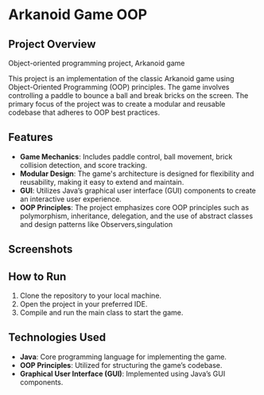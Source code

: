 # Arkanoid Game OOP

## Project Overview

Object-oriented programming project, Arkanoid game  

This project is an implementation of the classic Arkanoid game using Object-Oriented Programming (OOP) principles. The game involves controlling a paddle to bounce a ball and break bricks on the screen. The primary focus of the project was to create a modular and reusable codebase that adheres to OOP best practices.

## Features
- **Game Mechanics**: Includes paddle control, ball movement, brick collision detection, and score tracking.
- **Modular Design**: The game's architecture is designed for flexibility and reusability, making it easy to extend and maintain.
- **GUI**: Utilizes Java’s graphical user interface (GUI) components to create an interactive user experience.
- **OOP Principles**: The project emphasizes core OOP principles such as polymorphism, inheritance, delegation, and the use of abstract classes and design patterns like Observers,singulation

## Screenshots


## How to Run

1. Clone the repository to your local machine.
2. Open the project in your preferred IDE.
3. Compile and run the main class to start the game.

## Technologies Used

- **Java**: Core programming language for implementing the game.
- **OOP Principles**: Utilized for structuring the game’s codebase.
- **Graphical User Interface (GUI)**: Implemented using Java’s GUI components.
